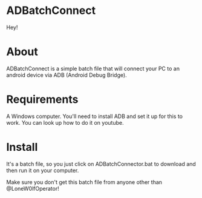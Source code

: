 # ADBatchConnect
Hey!
# About
ADBatchConnect is a simple batch file that will connect your PC to an android device via ADB (Android Debug Bridge).

# Requirements
A Windows computer.
You'll need to install ADB and set it up for this to work. You can look up how to do it on youtube.

# Install
It's a batch file, so you just click on ADBatchConnector.bat to download and then run it on your computer.
















Make sure you don't get this batch file from anyone other than @LoneW0lfOperator!
